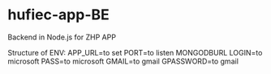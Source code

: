 # hufiec-app-BE
Backend in Node.js for ZHP APP

Structure of ENV:
APP_URL=to set
PORT=to listen
MONGODBURL
LOGIN=to microsoft
PASS=to microsoft
GMAIL=to gmail
GPASSWORD=to gmail
